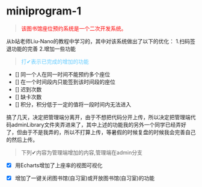 # miniprogram-1

> <font color="red">该图书馆座位预约系统是一个二次开发系统。</font>

从b站老师Liu-Nano的教程中学习的，其中对该系统做出了以下的优化：
1.扫码签退功能的完善
2.增加一些功能

> <font color="#66ccff">打✔表示已完成的增加的功能</font>

- [] 同一个人在同一时间不能预约多个座位
- [] 在一个时间段内只能签到该时间段的座位
- [] 迟到次数
- [] 缺卡次数
- [] 积分，积分低于一定的值将一段时间内无法进入
  
搞了几天，决定把管理端分离开，由于不想把代码分开上传，所以决定把管理端代码adminLibrary文件夹弄进来了，其中上述的功能我的另外一个同学已经弄好了，但由于不是我弄的，所以不打算上传，等暑假的时候复盘的时候我会完善自己的然后上传。

> 下列✔内容为管理端增加的内容,管理端在admin分支

- [x] 用Echarts增加了上座率的视图可视化
- [x] 增加了一键关闭图书馆(自习室)或开放图书馆(自习室)的功能




